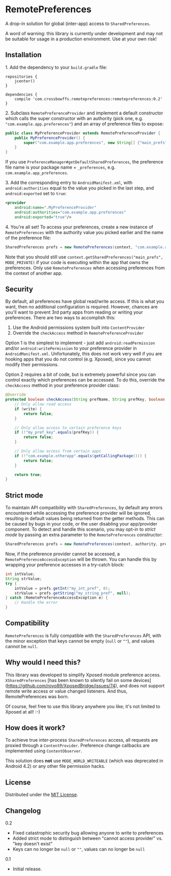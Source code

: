 # RemotePreferences

A drop-in solution for global (inter-app) access to `SharedPreferences`.

A word of warning: this library is currently under development and may
not be suitable for usage in a production environment. Use at your own risk!


## Installation

1\. Add the dependency to your `build.gradle` file:

```
repositories {
    jcenter()
}

dependencies {
    compile 'com.crossbowffs.remotepreferences:remotepreferences:0.2'
}
```

2\. Subclass `RemotePreferenceProvider` and implement a default
constructor which calls the super constructor with an authority
(pick one, e.g. `"com.example.app.preferences"`) and an array of
preference files to expose:

```Java
public class MyPreferenceProvider extends RemotePreferenceProvider {
    public MyPreferenceProvider() {
        super("com.example.app.preferences", new String[] {"main_prefs"});
    }
}
```

If you use `PreferenceManager#getDefaultSharedPreferences`, the
preference file name is your package name + `_preferences`, e.g.
`com.example.app_preferences`.

3\. Add the corresponding entry to `AndroidManifest.xml`, with
`android:authorities` equal to the value you picked in the last step,
and `android:exported` set to `true`:

```XML
<provider
    android:name=".MyPreferenceProvider"
    android:authorities="com.example.app.preferences"
    android:exported="true"/>
```

4\. You're all set! To access your preferences, create a new
instance of `RemotePreferences` with the authority value you
picked earlier and the name of the preference file:

```Java
SharedPreferences prefs = new RemotePreferences(context, "com.example.app.preferences", "main_prefs");
```

Note that you should still use `context.getSharedPreferences("main_prefs", MODE_PRIVATE)`
if your code is executing within the app that owns the preferences. Only use
`RemotePreferences` when accessing preferences from the context of another app.


## Security

By default, all preferences have global read/write access. If this is what
you want, then no additional configuration is required. However, chances are
you'll want to prevent 3rd party apps from reading or writing your
preferences. There are two ways to accomplish this:

1. Use the Android permissions system built into `ContentProvider`
2. Override the `checkAccess` method in `RemotePreferenceProvider`

Option 1 is the simplest to implement - just add `android:readPermission`
and/or `android:writePermission` to your preference provider in
`AndroidManifest.xml`. Unfortunately, this does not work very well if
you are hooking apps that you do not control (e.g. Xposed), since you
cannot modify their permissions.

Option 2 requires a bit of code, but is extremely powerful since you
can control exactly which preferences can be accessed. To do this,
override the `checkAccess` method in your preference provider class:

```Java
@Override
protected boolean checkAccess(String prefName, String prefKey, boolean write) {
    // Only allow read access
    if (write) {
        return false;
    }

    // Only allow access to certain preference keys
    if (!"my_pref_key".equals(prefKey)) {
        return false;
    }

    // Only allow access from certain apps
    if (!"com.example.otherapp".equals(getCallingPackage())) {
        return false;
    }

    return true;
}
```


## Strict mode

To maintain API compatibility with `SharedPreferences`, by default any errors
encountered while accessing the preference provider will be ignored, resulting
in default values being returned from the getter methods. This can be caused
by bugs in your code, or the user disabling your app/provider component.
To detect and handle this scenario, you may opt-in to *strict mode* by passing
an extra parameter to the `RemotePreferences` constructor:

```Java
SharedPreferences prefs = new RemotePreferences(context, authority, prefName, true);
```

Now, if the preference provider cannot be accessed, a
`RemotePreferenceAccessException` will be thrown. You can handle this by
wrapping your preference accesses in a try-catch block:

```Java
int intValue;
String strValue;
try {
    intValue = prefs.getInt("my_int_pref", 0);
    strValue = prefs.getString("my_string_pref", null);
} catch (RemotePreferenceAccessException e) {
    // Handle the error
}
```


## Compatibility

`RemotePreferences` is fully compatible with the `SharedPreferences`
API, with the minor exception that keys cannot be empty (`null` or `""`),
and values cannot be `null`.


## Why would I need this?

This library was developed to simplify Xposed module preference access.
`XSharedPreferences` [has been known to silently fail on some devices]
(https://github.com/rovo89/XposedBridge/issues/74), and does not support
remote write access or value changed listeners. And thus, RemotePreferences
was born.

Of course, feel free to use this library anywhere you like; it's not
limited to Xposed at all! :-)


## How does it work?

To achieve true inter-process `SharedPreferences` access, all requests
are proxied through a `ContentProvider`. Preference change callbacks are
implemented using `ContentObserver`.

This solution does **not** use `MODE_WORLD_WRITEABLE` (which was
deprecated in Android 4.2) or any other file permission hacks.


## License

Distributed under the [MIT License](http://opensource.org/licenses/MIT).


## Changelog

0.2

- Fixed catastrophic security bug allowing anyone to write to preferences
- Added strict mode to distinguish between "cannot access provider" vs. "key doesn't exist"
- Keys can no longer be `null` or `""`, values can no longer be `null`

0.1

- Initial release.

